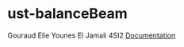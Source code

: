 # ust-balanceBeam
Gouraud Elie
Younes El Jamali
4SI2
[Documentation](https://github.com/Satcomx00-x00/rust-balanceBeam/blob/main/target/doc/Loadbalancebeam/all.html)

